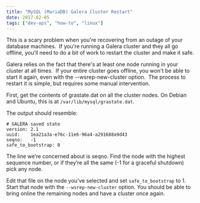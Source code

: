 ```yaml
---
title: "MySQL (MariaDB) Galera Cluster Restart"
date: 2017-02-05
tags: ["dev-ops", "how-to", "linux"]
---
```


This is a scary problem when you're recovering from an outage of your database
machines.  If you're running a Galera cluster and they all go offline, you'll
need to do a bit of work to restart the cluster and make it safe.

Galera relies on the fact that there's at least one node running in your cluster
at all times.  If your entire cluster goes offline, you won't be able to start
it again, even with the --wsrep-new-cluster option.  The process to restart it
is simple, but requires some manual intervention.

First, get the contents of grastate.dat on all the cluster nodes.  On Debian and
Ubuntu, this is at `/var/lib/mysql/grastate.dat`.

The output should resemble:

```text
# GALERA saved state
version: 2.1
uuid:    1ea21a3a-e76c-11e6-96a4-a291688a9d43
seqno:   -1
safe_to_bootstrap: 0
```

The line we’re concerned about is seqno.  Find the node with the highest
sequence number, or if they’re all the same (-1 for a graceful shutdown) pick
any node.

Edit that file on the node you’ve selected and set `safe_to_bootstrap` to 1.
Start that node with the `--wsrep-new-cluster` option.  You should be able to
bring online the remaining nodes and have a cluster once again.
